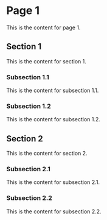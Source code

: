 # Page 1

This is the content for page 1.

## Section 1

This is the content for section 1.

### Subsection 1.1

This is the content for subsection 1.1.

### Subsection 1.2

This is the content for subsection 1.2.

## Section 2

This is the content for section 2.

### Subsection 2.1

This is the content for subsection 2.1.

### Subsection 2.2

This is the content for subsection 2.2.
